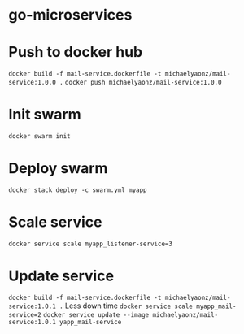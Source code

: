 # go-microservices

# Push to docker hub

`docker build -f mail-service.dockerfile -t michaelyaonz/mail-service:1.0.0 .`
`docker push michaelyaonz/mail-service:1.0.0`

# Init swarm

`docker swarm init`

# Deploy swarm

`docker stack deploy -c swarm.yml myapp`

# Scale service

`docker service scale myapp_listener-service=3`

# Update service

`docker build -f mail-service.dockerfile -t michaelyaonz/mail-service:1.0.1 .`
Less down time
`docker service scale myapp_mail-service=2`
`docker service update --image michaelyaonz/mail-service:1.0.1 yapp_mail-service`
